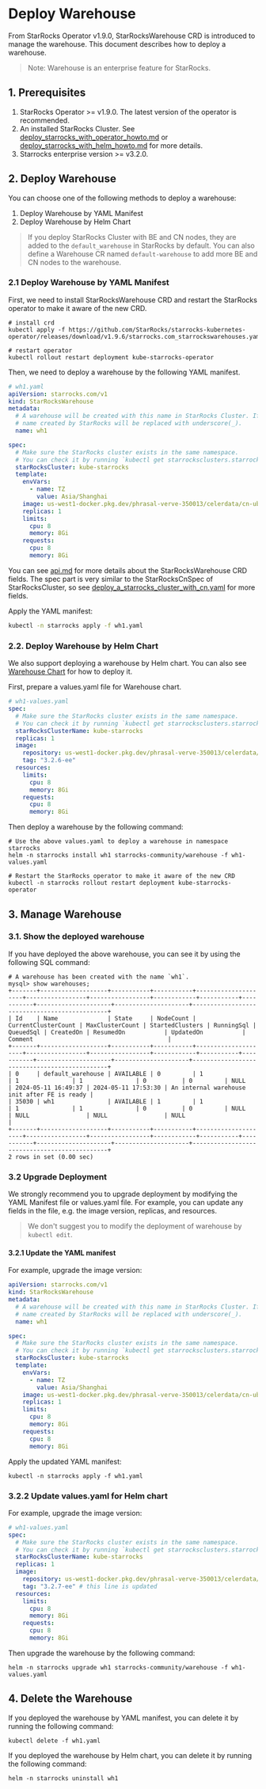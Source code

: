 # Deploy Warehouse

From StarRocks Operator v1.9.0, StarRocksWarehouse CRD is introduced to manage the warehouse. This document describes
how to deploy a warehouse.

> Note: Warehouse is an enterprise feature for StarRocks.

## 1. Prerequisites

1. StarRocks Operator >= v1.9.0. The latest version of the operator is recommended.
2. An installed StarRocks Cluster.
   See [deploy_starrocks_with_operator_howto.md](./deploy_starrocks_with_operator_howto.md)
   or [deploy_starrocks_with_helm_howto.md](./deploy_starrocks_with_helm_howto.md) for more details.
3. Starrocks enterprise version >= v3.2.0.

## 2. Deploy Warehouse

You can choose one of the following methods to deploy a warehouse:

1. Deploy Warehouse by YAML Manifest
2. Deploy Warehouse by Helm Chart

> If you deploy StarRocks Cluster with BE and CN nodes, they are added to the `default_warehouse` in StarRocks by
> default. You can also define a Warehouse CR named `default-warehouse` to add more BE and CN nodes to the warehouse.

### 2.1 Deploy Warehouse by YAML Manifest

First, we need to install StarRocksWarehouse CRD and restart the StarRocks operator to make it aware of the new CRD.

```console
# install crd
kubectl apply -f https://github.com/StarRocks/starrocks-kubernetes-operator/releases/download/v1.9.6/starrocks.com_starrockswarehouses.yaml

# restart operator
kubectl rollout restart deployment kube-starrocks-operator
```

Then, we need to deploy a warehouse by the following YAML manifest.

```yaml
# wh1.yaml
apiVersion: starrocks.com/v1
kind: StarRocksWarehouse
metadata:
  # A warehouse will be created with this name in StarRocks Cluster. If you are using dash(-) in the name, the warehouse
  # name created by StarRocks will be replaced with underscore(_).
  name: wh1

spec:
  # Make sure the StarRocks cluster exists in the same namespace.
  # You can check it by running `kubectl get starrocksclusters.starrocks.com`.
  starRocksCluster: kube-starrocks
  template:
    envVars:
      - name: TZ
        value: Asia/Shanghai
    image: us-west1-docker.pkg.dev/phrasal-verve-350013/celerdata/cn-ubuntu:3.2.6-ee
    replicas: 1
    limits:
      cpu: 8
      memory: 8Gi
    requests:
      cpu: 8
      memory: 8Gi
```

You can see [api.md](./api.md) for more details about the StarRocksWarehouse CRD fields. The spec part is very similar
to the StarRocksCnSpec of StarRocksCluster, so
see [deploy_a_starrocks_cluster_with_cn.yaml](../examples/starrocks/deploy_a_starrocks_cluster_with_cn.yaml) for more
fields.

Apply the YAML manifest:

```bash
kubectl -n starrocks apply -f wh1.yaml
```

### 2.2. Deploy Warehouse by Helm Chart

We also support deploying a warehouse by Helm chart.
You can also see [Warehouse Chart](../helm-charts/charts/warehouse/README.md) for how to deploy it.

First, prepare a values.yaml file for Warehouse chart.

```yaml
# wh1-values.yaml
spec:
  # Make sure the StarRocks cluster exists in the same namespace.
  # You can check it by running `kubectl get starrocksclusters.starrocks.com`.
  starRocksClusterName: kube-starrocks
  replicas: 1
  image:
    repository: us-west1-docker.pkg.dev/phrasal-verve-350013/celerdata/cn-ubuntu
    tag: "3.2.6-ee"
  resources:
    limits:
      cpu: 8
      memory: 8Gi
    requests:
      cpu: 8
      memory: 8Gi
```

Then deploy a warehouse by the following command:

```console
# Use the above values.yaml to deploy a warehouse in namespace starrocks
helm -n starrocks install wh1 starrocks-community/warehouse -f wh1-values.yaml

# Restart the StarRocks operator to make it aware of the new CRD
kubectl -n starrocks rollout restart deployment kube-starrocks-operator
```

## 3. Manage Warehouse

### 3.1. Show the deployed warehouse

If you have deployed the above warehouse, you can see it by using the following SQL command:

```console
# A warehouse has been created with the name `wh1`.
mysql> show warehouses;
+-------+-------------------+-----------+-----------+---------------------+-----------------+-----------------+------------+-----------+-----------+---------------------+---------------------+----------------------------------------------+
| Id    | Name              | State     | NodeCount | CurrentClusterCount | MaxClusterCount | StartedClusters | RunningSql | QueuedSql | CreatedOn | ResumedOn           | UpdatedOn           | Comment                                      |
+-------+-------------------+-----------+-----------+---------------------+-----------------+-----------------+------------+-----------+-----------+---------------------+---------------------+----------------------------------------------+
| 0     | default_warehouse | AVAILABLE | 0         | 1                   | 1               | 1               | 0          | 0         | NULL      | 2024-05-11 16:49:37 | 2024-05-11 17:53:30 | An internal warehouse init after FE is ready |
| 35030 | wh1               | AVAILABLE | 1         | 1                   | 1               | 1               | 0          | 0         | NULL      | NULL                | NULL                | NULL                                         |
+-------+-------------------+-----------+-----------+---------------------+-----------------+-----------------+------------+-----------+-----------+---------------------+---------------------+----------------------------------------------+
2 rows in set (0.00 sec)
```

### 3.2 Upgrade Deployment

We strongly recommend you to upgrade deployment by modifying the YAML Manifest file or values.yaml file. For example,
you can update any fields in the file, e.g. the image version, replicas, and resources.

> We don't suggest you to modify the deployment of warehouse by `kubectl edit`.

#### 3.2.1 Update the YAML manifest

For example, upgrade the image version:

```yaml
apiVersion: starrocks.com/v1
kind: StarRocksWarehouse
metadata:
  # A warehouse will be created with this name in StarRocks Cluster. If you are using dash(-) in the name, the warehouse
  # name created by StarRocks will be replaced with underscore(_).
  name: wh1

spec:
  # Make sure the StarRocks cluster exists in the same namespace.
  # You can check it by running `kubectl get starrocksclusters.starrocks.com`.
  starRocksCluster: kube-starrocks
  template:
    envVars:
      - name: TZ
        value: Asia/Shanghai
    image: us-west1-docker.pkg.dev/phrasal-verve-350013/celerdata/cn-ubuntu:3.2.7-ee  # this line is updated
    replicas: 1
    limits:
      cpu: 8
      memory: 8Gi
    requests:
      cpu: 8
      memory: 8Gi
```

Apply the updated YAML manifest:

```console
kubectl -n starrocks apply -f wh1.yaml
```

### 3.2.2 Update values.yaml for Helm chart

For example, upgrade the image version:

```yaml
# wh1-values.yaml
spec:
  # Make sure the StarRocks cluster exists in the same namespace.
  # You can check it by running `kubectl get starrocksclusters.starrocks.com`.
  starRocksClusterName: kube-starrocks
  replicas: 1
  image:
    repository: us-west1-docker.pkg.dev/phrasal-verve-350013/celerdata/cn-ubuntu
    tag: "3.2.7-ee" # this line is updated
  resources:
    limits:
      cpu: 8
      memory: 8Gi
    requests:
      cpu: 8
      memory: 8Gi
```

Then upgrade the warehouse by the following command:

```console
helm -n starrocks upgrade wh1 starrocks-community/warehouse -f wh1-values.yaml
```

## 4. Delete the Warehouse

If you deployed the warehouse by YAML manifest, you can delete it by running the following command:

```console
kubectl delete -f wh1.yaml
```

If you deployed the warehouse by Helm chart, you can delete it by running the following command:

```console
helm -n starrocks uninstall wh1
```

